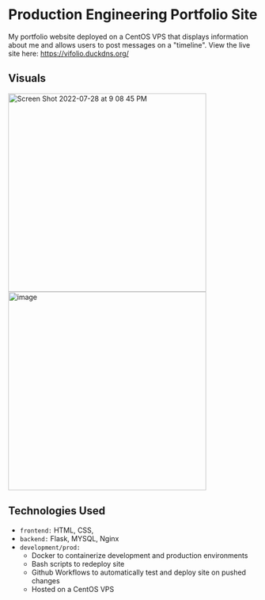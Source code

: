 # Production Engineering Portfolio Site

My portfolio website deployed on a CentOS VPS that displays information about me and allows users to post messages on a "timeline".
View the live site here: https://vifolio.duckdns.org/

## Visuals
<img width="400" alt="Screen Shot 2022-07-28 at 9 08 45 PM" src="https://user-images.githubusercontent.com/81380688/181681085-28399df4-1de6-4e28-a88c-eb49d685997c.png"> <img width="400" alt="image" src="https://user-images.githubusercontent.com/81380688/181681138-847f89f3-6750-4724-ae6c-a9455104c89f.png">


## Technologies Used
- `frontend:` HTML, CSS, 
- `backend:` Flask, MYSQL, Nginx
- `development/prod:` 
  - Docker to containerize development and production environments
  - Bash scripts to redeploy site
  - Github Workflows to automatically test and deploy site on pushed changes
  - Hosted on a CentOS VPS

